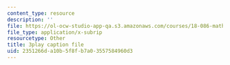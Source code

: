 ```yaml
---
content_type: resource
description: ''
file: https://ol-ocw-studio-app-qa.s3.amazonaws.com/courses/18-086-mathematical-methods-for-engineers-ii-spring-2006/2351266da10b5f8fb7a03557584960d3_fpwsw7SdkyY.vtt
file_type: application/x-subrip
resourcetype: Other
title: 3play caption file
uid: 2351266d-a10b-5f8f-b7a0-3557584960d3
---
```

